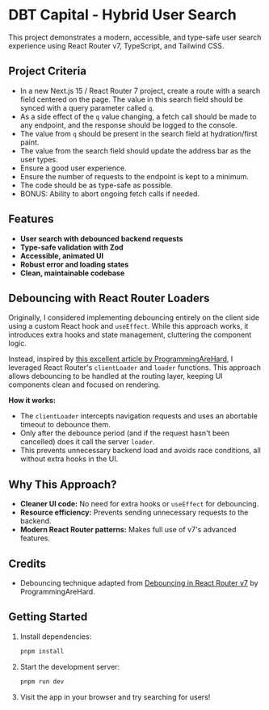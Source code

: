 # DBT Capital - Hybrid User Search

This project demonstrates a modern, accessible, and type-safe user search experience using React Router v7, TypeScript, and Tailwind CSS.

## Project Criteria

- In a new Next.js 15 / React Router 7 project, create a route with a search field centered on the page. The value in this search field should be synced with a query parameter called `q`.
- As a side effect of the `q` value changing, a fetch call should be made to any endpoint, and the response should be logged to the console.
- The value from `q` should be present in the search field at hydration/first paint.
- The value from the search field should update the address bar as the user types.
- Ensure a good user experience.
- Ensure the number of requests to the endpoint is kept to a minimum.
- The code should be as type-safe as possible.
- BONUS: Ability to abort ongoing fetch calls if needed.

## Features

- **User search with debounced backend requests**
- **Type-safe validation with Zod**
- **Accessible, animated UI**
- **Robust error and loading states**
- **Clean, maintainable codebase**

## Debouncing with React Router Loaders

Originally, I considered implementing debouncing entirely on the client side using a custom React hook and `useEffect`. While this approach works, it introduces extra hooks and state management, cluttering the component logic.

Instead, inspired by [this excellent article by ProgrammingAreHard](https://programmingarehard.com/2025/02/24/debouncing-in-react-router-v7.html/), I leveraged React Router's `clientLoader` and `loader` functions. This approach allows debouncing to be handled at the routing layer, keeping UI components clean and focused on rendering.

**How it works:**

- The `clientLoader` intercepts navigation requests and uses an abortable timeout to debounce them.
- Only after the debounce period (and if the request hasn't been cancelled) does it call the server `loader`.
- This prevents unnecessary backend load and avoids race conditions, all without extra hooks in the UI.

## Why This Approach?

- **Cleaner UI code:** No need for extra hooks or `useEffect` for debouncing.
- **Resource efficiency:** Prevents sending unnecessary requests to the backend.
- **Modern React Router patterns:** Makes full use of v7's advanced features.

## Credits

- Debouncing technique adapted from [Debouncing in React Router v7](https://programmingarehard.com/2025/02/24/debouncing-in-react-router-v7.html/) by ProgrammingAreHard.

## Getting Started

1. Install dependencies:
   ```bash
   pnpm install
   ```
2. Start the development server:
   ```bash
   pnpm run dev
   ```
3. Visit the app in your browser and try searching for users!

